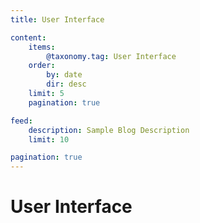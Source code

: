 ```yaml
---
title: User Interface

content:
    items:
        @taxonomy.tag: User Interface
    order:
        by: date
        dir: desc
    limit: 5
    pagination: true

feed:
    description: Sample Blog Description
    limit: 10

pagination: true
---
```

# User Interface

